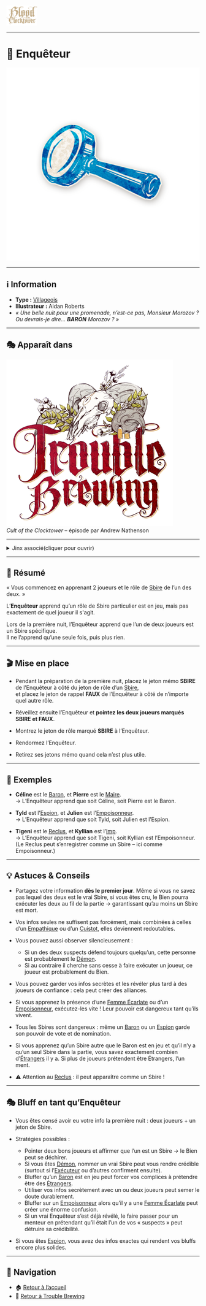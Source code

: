 <p align="left">
  <a href="/botc-fr-bambi/">
    <img src="../images/logo.png" alt="Accueil BotC FR" width="80">
  </a>
</p>

---

# 🔎 Enquêteur  

![Enquêteur](../images/Icon_investigator.png)

---

## ℹ️ Information  

- **Type :** [Villageois](../glossaire.md#villageois)  
- **Illustrateur :** Aidan Roberts  
- *« Une belle nuit pour une promenade, n’est-ce pas, Monsieur Morozov ? Ou devrais-je dire… **BARON** Morozov ? »*  

---

## 🎭 Apparaît dans 

![Trouble Brewing](../images/Logo_trouble_brewing.png)  
*Cult of the Clocktower* – épisode par Andrew Nathenson  

---


  <details>
  <summary>Jinx associé(cliquer pour ouvrir)</summary>
  <p>Si l’Enquêteur apprend que le 
  <a href="/botc-fr-bambi/roles_experimentaux/vizir.html">Vizir</a> 
  est en jeu, <strong>le Conteur n’annonce pas son existence</strong> publiquement.</p>
</details>


---

## 📖 Résumé  

« Vous commencez en apprenant 2 joueurs et le rôle de [Sbire](../glossaire.md#sbire) de l’un des deux. »  

L’**Enquêteur** apprend qu’un rôle de Sbire particulier est en jeu, mais pas exactement de quel joueur il s'agit.  

Lors de la première nuit, l’Enquêteur apprend que l’un de deux joueurs est un Sbire spécifique.  
Il ne l’apprend qu’une seule fois, puis plus rien.  

---

## 🎬 Mise en place 

- Pendant la préparation de la première nuit, placez le jeton mémo **SBIRE** de l’Enquêteur à côté du jeton de rôle d’un [Sbire](../glossaire.md#sbire),  
  et placez le jeton de rappel **FAUX** de l’Enquêteur à côté de n’importe quel autre rôle.  

- Réveillez ensuite l’Enquêteur et **pointez les deux joueurs marqués SBIRE et FAUX**.  
- Montrez le jeton de rôle marqué **SBIRE** à l’Enquêteur.  
- Rendormez l’Enquêteur.  
- Retirez ses jetons mémo quand cela n’est plus utile.  

---

## 🧾 Exemples  

- **Céline** est le [Baron](baron.md), et **Pierre** est le [Maire](maire.md).  
  → L’Enquêteur apprend que soit Céline, soit Pierre est le Baron.  

- **Tyld** est l’[Espion](espion.md), et **Julien** est l’[Empoisonneur](empoisonneur.md).  
  → L’Enquêteur apprend que soit Tyld, soit Julien est l’Espion.  

- **Tigeni** est le [Reclus](reclus.md), et **Kyllian** est l’[Imp](imp.md).  
  → L’Enquêteur apprend que soit Tigeni, soit Kyllian est l’Empoisonneur.  
  (Le Reclus peut s’enregistrer comme un Sbire – ici comme Empoisonneur.)  

---

## 💡 Astuces & Conseils  

- Partagez votre information **dès le premier jour**. Même si vous ne savez pas lequel des deux est le vrai Sbire, si vous êtes cru, le Bien pourra exécuter les deux au fil de la partie → garantissant qu’au moins un Sbire est mort.  

- Vos infos seules ne suffisent pas forcément, mais combinées à celles d’un [Empathique](empathique.md) ou d’un [Cuistot](cuistot.md), elles deviennent redoutables.  

- Vous pouvez aussi observer silencieusement :  
  - Si un des deux suspects défend toujours quelqu’un, cette personne est probablement le [Démon](../glossaire.md#démon).  
  - Si au contraire il cherche sans cesse à faire exécuter un joueur, ce joueur est probablement du Bien.  

- Vous pouvez garder vos infos secrètes et les révéler plus tard à des joueurs de confiance : cela peut créer des alliances.  

- Si vous apprenez la présence d’une [Femme Écarlate](femmeecarlate.md) ou d’un [Empoisonneur](empoisonneur.md), exécutez-les vite ! Leur pouvoir est dangereux tant qu’ils vivent.  

- Tous les Sbires sont dangereux : même un [Baron](baron.md) ou un [Espion](espion.md) garde son pouvoir de vote et de nomination.  

- Si vous apprenez qu’un Sbire autre que le Baron est en jeu et qu’il n’y a qu’un seul Sbire dans la partie, vous savez exactement combien d’[Étrangers](../glossaire.md#étranger) il y a. Si plus de joueurs prétendent être Étrangers, l’un ment.  

- ⚠️ Attention au [Reclus](reclus.md) : il peut apparaître comme un Sbire !  

---

## 🎭 Bluff en tant qu’Enquêteur  

- Vous êtes censé avoir eu votre info la première nuit : deux joueurs + un jeton de Sbire.  

- Stratégies possibles :  
  - Pointer deux bons joueurs et affirmer que l’un est un Sbire → le Bien peut se déchirer.  
  - Si vous êtes [Démon](../glossaire.md#démon), nommer un vrai Sbire peut vous rendre crédible (surtout si l’[Exécuteur](croquemort.md) ou d’autres confirment ensuite).  
  - Bluffer qu’un [Baron](baron.md) est en jeu peut forcer vos complices à prétendre être des [Étrangers](../glossaire.md#étranger).  
  - Utiliser vos infos secrètement avec un ou deux joueurs peut semer le doute durablement.  
  - Bluffer sur un [Empoisonneur](empoisonneur.md) alors qu’il y a une [Femme Écarlate](femmeecarlate.md) peut créer une énorme confusion.  
  - Si un vrai Enquêteur s’est déjà révélé, le faire passer pour un menteur en prétendant qu’il était l’un de vos « suspects » peut détruire sa crédibilité.  

- Si vous êtes [Espion](espion.md), vous avez des infos exactes qui rendent vos bluffs encore plus solides.  

---

## 📂 Navigation  
- 🏠 [Retour à l’accueil](/botc-fr-bambi/)  
- 🍺 [Retour à Trouble Brewing](../trouble_brewing.md)  
